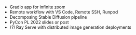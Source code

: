 * Gradio app for infinite zoom
* Remote workflow with VS Code, Remote SSH, Runpod
* Decomposing Stable Diffusion pipeline
* PyCon PL 2022 slides or post
* (?) Ray Serve with distributed image generation deployments
